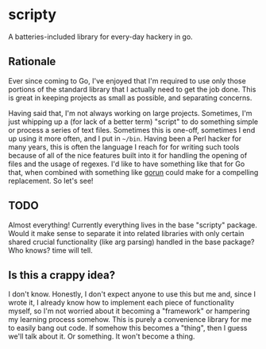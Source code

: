 # scripty
A batteries-included library for every-day hackery in go.

## Rationale
Ever since coming to Go, I've enjoyed that I'm required to use only those portions of the standard library that I actually need to get the job done. This is great in keeping projects as small as possible, and separating concerns.

Having said that, I'm not always working on large projects.  Sometimes, I'm just whipping up a (for lack of a better term) "script" to do something simple or process a series of text files.  Sometimes this is one-off, sometimes I end up using it more often, and I put in `~/bin`.  Having been a Perl hacker for many years, this is often the language I reach for for writing such tools because of all of the nice features built into it for handling the opening of files and the usage of regexes. I'd like to have something like that for Go that, when combined with something like [gorun](https://github.com/erning/gorun) could make for a compelling replacement.  So let's see!

## TODO
Almost everything!  Currently everything lives in the base "scripty" package.  Would it make sense to separate it into related libraries with only certain shared crucial functionality (like arg parsing) handled in the base package? Who knows? time will tell.

## Is this a crappy idea?
I don't know.  Honestly, I don't expect anyone to use this but me and, since I wrote it, I already know how to implement each piece of functionality myself, so I'm not worried about it becoming a "framework" or hampering my learning process somehow.  This is purely a convenience library for me to easily bang out code.  If somehow this becomes a "thing", then I guess we'll talk about it.  Or something.  It won't become a thing.
